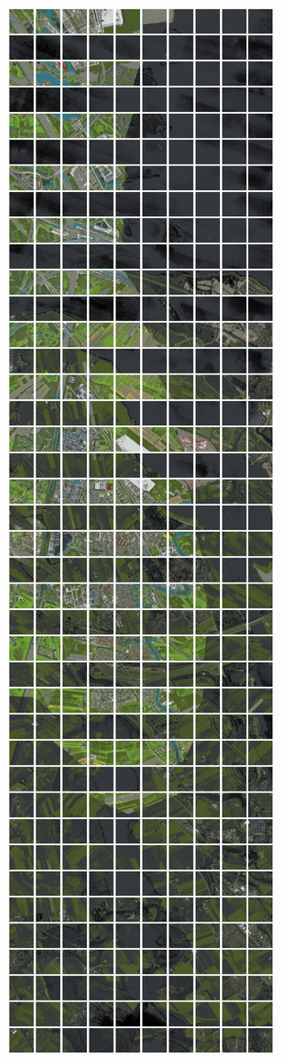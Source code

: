 <html>
<div>
<img src="https://github.com/HakkaTjakka/NL_TILE_MAP/blob/main/18/620/-1052/r.6200.-10520.png" height="44" width="44">
<img src="https://github.com/HakkaTjakka/NL_TILE_MAP/blob/main/18/620/-1052/r.6201.-10520.png" height="44" width="44">
<img src="https://github.com/HakkaTjakka/NL_TILE_MAP/blob/main/18/620/-1052/r.6202.-10520.png" height="44" width="44">
<img src="https://github.com/HakkaTjakka/NL_TILE_MAP/blob/main/18/620/-1052/r.6203.-10520.png" height="44" width="44">
<img src="https://github.com/HakkaTjakka/NL_TILE_MAP/blob/main/18/620/-1052/r.6204.-10520.png" height="44" width="44">
<img src="https://github.com/HakkaTjakka/NL_TILE_MAP/blob/main/18/620/-1052/r.6205.-10520.png" height="44" width="44">
<img src="https://github.com/HakkaTjakka/NL_TILE_MAP/blob/main/18/620/-1052/r.6206.-10520.png" height="44" width="44">
<img src="https://github.com/HakkaTjakka/NL_TILE_MAP/blob/main/18/620/-1052/r.6207.-10520.png" height="44" width="44">
<img src="https://github.com/HakkaTjakka/NL_TILE_MAP/blob/main/18/620/-1052/r.6208.-10520.png" height="44" width="44">
<img src="https://github.com/HakkaTjakka/NL_TILE_MAP/blob/main/18/620/-1052/r.6209.-10520.png" height="44" width="44">
<img src="https://github.com/HakkaTjakka/NL_TILE_MAP/blob/main/18/621/-1052/r.6210.-10520.png" height="44" width="44">
<img src="https://github.com/HakkaTjakka/NL_TILE_MAP/blob/main/18/621/-1052/r.6211.-10520.png" height="44" width="44">
<img src="https://github.com/HakkaTjakka/NL_TILE_MAP/blob/main/18/621/-1052/r.6212.-10520.png" height="44" width="44">
<img src="https://github.com/HakkaTjakka/NL_TILE_MAP/blob/main/18/621/-1052/r.6213.-10520.png" height="44" width="44">
<img src="https://github.com/HakkaTjakka/NL_TILE_MAP/blob/main/18/621/-1052/r.6214.-10520.png" height="44" width="44">
<img src="https://github.com/HakkaTjakka/NL_TILE_MAP/blob/main/18/621/-1052/r.6215.-10520.png" height="44" width="44">
<img src="https://github.com/HakkaTjakka/NL_TILE_MAP/blob/main/18/621/-1052/r.6216.-10520.png" height="44" width="44">
<img src="https://github.com/HakkaTjakka/NL_TILE_MAP/blob/main/18/621/-1052/r.6217.-10520.png" height="44" width="44">
<img src="https://github.com/HakkaTjakka/NL_TILE_MAP/blob/main/18/621/-1052/r.6218.-10520.png" height="44" width="44">
<img src="https://github.com/HakkaTjakka/NL_TILE_MAP/blob/main/18/621/-1052/r.6219.-10520.png" height="44" width="44">
<br>
<img src="https://github.com/HakkaTjakka/NL_TILE_MAP/blob/main/18/620/-1052/r.6200.-10519.png" height="44" width="44">
<img src="https://github.com/HakkaTjakka/NL_TILE_MAP/blob/main/18/620/-1052/r.6201.-10519.png" height="44" width="44">
<img src="https://github.com/HakkaTjakka/NL_TILE_MAP/blob/main/18/620/-1052/r.6202.-10519.png" height="44" width="44">
<img src="https://github.com/HakkaTjakka/NL_TILE_MAP/blob/main/18/620/-1052/r.6203.-10519.png" height="44" width="44">
<img src="https://github.com/HakkaTjakka/NL_TILE_MAP/blob/main/18/620/-1052/r.6204.-10519.png" height="44" width="44">
<img src="https://github.com/HakkaTjakka/NL_TILE_MAP/blob/main/18/620/-1052/r.6205.-10519.png" height="44" width="44">
<img src="https://github.com/HakkaTjakka/NL_TILE_MAP/blob/main/18/620/-1052/r.6206.-10519.png" height="44" width="44">
<img src="https://github.com/HakkaTjakka/NL_TILE_MAP/blob/main/18/620/-1052/r.6207.-10519.png" height="44" width="44">
<img src="https://github.com/HakkaTjakka/NL_TILE_MAP/blob/main/18/620/-1052/r.6208.-10519.png" height="44" width="44">
<img src="https://github.com/HakkaTjakka/NL_TILE_MAP/blob/main/18/620/-1052/r.6209.-10519.png" height="44" width="44">
<img src="https://github.com/HakkaTjakka/NL_TILE_MAP/blob/main/18/621/-1052/r.6210.-10519.png" height="44" width="44">
<img src="https://github.com/HakkaTjakka/NL_TILE_MAP/blob/main/18/621/-1052/r.6211.-10519.png" height="44" width="44">
<img src="https://github.com/HakkaTjakka/NL_TILE_MAP/blob/main/18/621/-1052/r.6212.-10519.png" height="44" width="44">
<img src="https://github.com/HakkaTjakka/NL_TILE_MAP/blob/main/18/621/-1052/r.6213.-10519.png" height="44" width="44">
<img src="https://github.com/HakkaTjakka/NL_TILE_MAP/blob/main/18/621/-1052/r.6214.-10519.png" height="44" width="44">
<img src="https://github.com/HakkaTjakka/NL_TILE_MAP/blob/main/18/621/-1052/r.6215.-10519.png" height="44" width="44">
<img src="https://github.com/HakkaTjakka/NL_TILE_MAP/blob/main/18/621/-1052/r.6216.-10519.png" height="44" width="44">
<img src="https://github.com/HakkaTjakka/NL_TILE_MAP/blob/main/18/621/-1052/r.6217.-10519.png" height="44" width="44">
<img src="https://github.com/HakkaTjakka/NL_TILE_MAP/blob/main/18/621/-1052/r.6218.-10519.png" height="44" width="44">
<img src="https://github.com/HakkaTjakka/NL_TILE_MAP/blob/main/18/621/-1052/r.6219.-10519.png" height="44" width="44">
<br>
<img src="https://github.com/HakkaTjakka/NL_TILE_MAP/blob/main/18/620/-1052/r.6200.-10518.png" height="44" width="44">
<img src="https://github.com/HakkaTjakka/NL_TILE_MAP/blob/main/18/620/-1052/r.6201.-10518.png" height="44" width="44">
<img src="https://github.com/HakkaTjakka/NL_TILE_MAP/blob/main/18/620/-1052/r.6202.-10518.png" height="44" width="44">
<img src="https://github.com/HakkaTjakka/NL_TILE_MAP/blob/main/18/620/-1052/r.6203.-10518.png" height="44" width="44">
<img src="https://github.com/HakkaTjakka/NL_TILE_MAP/blob/main/18/620/-1052/r.6204.-10518.png" height="44" width="44">
<img src="https://github.com/HakkaTjakka/NL_TILE_MAP/blob/main/18/620/-1052/r.6205.-10518.png" height="44" width="44">
<img src="https://github.com/HakkaTjakka/NL_TILE_MAP/blob/main/18/620/-1052/r.6206.-10518.png" height="44" width="44">
<img src="https://github.com/HakkaTjakka/NL_TILE_MAP/blob/main/18/620/-1052/r.6207.-10518.png" height="44" width="44">
<img src="https://github.com/HakkaTjakka/NL_TILE_MAP/blob/main/18/620/-1052/r.6208.-10518.png" height="44" width="44">
<img src="https://github.com/HakkaTjakka/NL_TILE_MAP/blob/main/18/620/-1052/r.6209.-10518.png" height="44" width="44">
<img src="https://github.com/HakkaTjakka/NL_TILE_MAP/blob/main/18/621/-1052/r.6210.-10518.png" height="44" width="44">
<img src="https://github.com/HakkaTjakka/NL_TILE_MAP/blob/main/18/621/-1052/r.6211.-10518.png" height="44" width="44">
<img src="https://github.com/HakkaTjakka/NL_TILE_MAP/blob/main/18/621/-1052/r.6212.-10518.png" height="44" width="44">
<img src="https://github.com/HakkaTjakka/NL_TILE_MAP/blob/main/18/621/-1052/r.6213.-10518.png" height="44" width="44">
<img src="https://github.com/HakkaTjakka/NL_TILE_MAP/blob/main/18/621/-1052/r.6214.-10518.png" height="44" width="44">
<img src="https://github.com/HakkaTjakka/NL_TILE_MAP/blob/main/18/621/-1052/r.6215.-10518.png" height="44" width="44">
<img src="https://github.com/HakkaTjakka/NL_TILE_MAP/blob/main/18/621/-1052/r.6216.-10518.png" height="44" width="44">
<img src="https://github.com/HakkaTjakka/NL_TILE_MAP/blob/main/18/621/-1052/r.6217.-10518.png" height="44" width="44">
<img src="https://github.com/HakkaTjakka/NL_TILE_MAP/blob/main/18/621/-1052/r.6218.-10518.png" height="44" width="44">
<img src="https://github.com/HakkaTjakka/NL_TILE_MAP/blob/main/18/621/-1052/r.6219.-10518.png" height="44" width="44">
<br>
<img src="https://github.com/HakkaTjakka/NL_TILE_MAP/blob/main/18/620/-1052/r.6200.-10517.png" height="44" width="44">
<img src="https://github.com/HakkaTjakka/NL_TILE_MAP/blob/main/18/620/-1052/r.6201.-10517.png" height="44" width="44">
<img src="https://github.com/HakkaTjakka/NL_TILE_MAP/blob/main/18/620/-1052/r.6202.-10517.png" height="44" width="44">
<img src="https://github.com/HakkaTjakka/NL_TILE_MAP/blob/main/18/620/-1052/r.6203.-10517.png" height="44" width="44">
<img src="https://github.com/HakkaTjakka/NL_TILE_MAP/blob/main/18/620/-1052/r.6204.-10517.png" height="44" width="44">
<img src="https://github.com/HakkaTjakka/NL_TILE_MAP/blob/main/18/620/-1052/r.6205.-10517.png" height="44" width="44">
<img src="https://github.com/HakkaTjakka/NL_TILE_MAP/blob/main/18/620/-1052/r.6206.-10517.png" height="44" width="44">
<img src="https://github.com/HakkaTjakka/NL_TILE_MAP/blob/main/18/620/-1052/r.6207.-10517.png" height="44" width="44">
<img src="https://github.com/HakkaTjakka/NL_TILE_MAP/blob/main/18/620/-1052/r.6208.-10517.png" height="44" width="44">
<img src="https://github.com/HakkaTjakka/NL_TILE_MAP/blob/main/18/620/-1052/r.6209.-10517.png" height="44" width="44">
<img src="https://github.com/HakkaTjakka/NL_TILE_MAP/blob/main/18/621/-1052/r.6210.-10517.png" height="44" width="44">
<img src="https://github.com/HakkaTjakka/NL_TILE_MAP/blob/main/18/621/-1052/r.6211.-10517.png" height="44" width="44">
<img src="https://github.com/HakkaTjakka/NL_TILE_MAP/blob/main/18/621/-1052/r.6212.-10517.png" height="44" width="44">
<img src="https://github.com/HakkaTjakka/NL_TILE_MAP/blob/main/18/621/-1052/r.6213.-10517.png" height="44" width="44">
<img src="https://github.com/HakkaTjakka/NL_TILE_MAP/blob/main/18/621/-1052/r.6214.-10517.png" height="44" width="44">
<img src="https://github.com/HakkaTjakka/NL_TILE_MAP/blob/main/18/621/-1052/r.6215.-10517.png" height="44" width="44">
<img src="https://github.com/HakkaTjakka/NL_TILE_MAP/blob/main/18/621/-1052/r.6216.-10517.png" height="44" width="44">
<img src="https://github.com/HakkaTjakka/NL_TILE_MAP/blob/main/18/621/-1052/r.6217.-10517.png" height="44" width="44">
<img src="https://github.com/HakkaTjakka/NL_TILE_MAP/blob/main/18/621/-1052/r.6218.-10517.png" height="44" width="44">
<img src="https://github.com/HakkaTjakka/NL_TILE_MAP/blob/main/18/621/-1052/r.6219.-10517.png" height="44" width="44">
<br>
<img src="https://github.com/HakkaTjakka/NL_TILE_MAP/blob/main/18/620/-1052/r.6200.-10516.png" height="44" width="44">
<img src="https://github.com/HakkaTjakka/NL_TILE_MAP/blob/main/18/620/-1052/r.6201.-10516.png" height="44" width="44">
<img src="https://github.com/HakkaTjakka/NL_TILE_MAP/blob/main/18/620/-1052/r.6202.-10516.png" height="44" width="44">
<img src="https://github.com/HakkaTjakka/NL_TILE_MAP/blob/main/18/620/-1052/r.6203.-10516.png" height="44" width="44">
<img src="https://github.com/HakkaTjakka/NL_TILE_MAP/blob/main/18/620/-1052/r.6204.-10516.png" height="44" width="44">
<img src="https://github.com/HakkaTjakka/NL_TILE_MAP/blob/main/18/620/-1052/r.6205.-10516.png" height="44" width="44">
<img src="https://github.com/HakkaTjakka/NL_TILE_MAP/blob/main/18/620/-1052/r.6206.-10516.png" height="44" width="44">
<img src="https://github.com/HakkaTjakka/NL_TILE_MAP/blob/main/18/620/-1052/r.6207.-10516.png" height="44" width="44">
<img src="https://github.com/HakkaTjakka/NL_TILE_MAP/blob/main/18/620/-1052/r.6208.-10516.png" height="44" width="44">
<img src="https://github.com/HakkaTjakka/NL_TILE_MAP/blob/main/18/620/-1052/r.6209.-10516.png" height="44" width="44">
<img src="https://github.com/HakkaTjakka/NL_TILE_MAP/blob/main/18/621/-1052/r.6210.-10516.png" height="44" width="44">
<img src="https://github.com/HakkaTjakka/NL_TILE_MAP/blob/main/18/621/-1052/r.6211.-10516.png" height="44" width="44">
<img src="https://github.com/HakkaTjakka/NL_TILE_MAP/blob/main/18/621/-1052/r.6212.-10516.png" height="44" width="44">
<img src="https://github.com/HakkaTjakka/NL_TILE_MAP/blob/main/18/621/-1052/r.6213.-10516.png" height="44" width="44">
<img src="https://github.com/HakkaTjakka/NL_TILE_MAP/blob/main/18/621/-1052/r.6214.-10516.png" height="44" width="44">
<img src="https://github.com/HakkaTjakka/NL_TILE_MAP/blob/main/18/621/-1052/r.6215.-10516.png" height="44" width="44">
<img src="https://github.com/HakkaTjakka/NL_TILE_MAP/blob/main/18/621/-1052/r.6216.-10516.png" height="44" width="44">
<img src="https://github.com/HakkaTjakka/NL_TILE_MAP/blob/main/18/621/-1052/r.6217.-10516.png" height="44" width="44">
<img src="https://github.com/HakkaTjakka/NL_TILE_MAP/blob/main/18/621/-1052/r.6218.-10516.png" height="44" width="44">
<img src="https://github.com/HakkaTjakka/NL_TILE_MAP/blob/main/18/621/-1052/r.6219.-10516.png" height="44" width="44">
<br>
<img src="https://github.com/HakkaTjakka/NL_TILE_MAP/blob/main/18/620/-1052/r.6200.-10515.png" height="44" width="44">
<img src="https://github.com/HakkaTjakka/NL_TILE_MAP/blob/main/18/620/-1052/r.6201.-10515.png" height="44" width="44">
<img src="https://github.com/HakkaTjakka/NL_TILE_MAP/blob/main/18/620/-1052/r.6202.-10515.png" height="44" width="44">
<img src="https://github.com/HakkaTjakka/NL_TILE_MAP/blob/main/18/620/-1052/r.6203.-10515.png" height="44" width="44">
<img src="https://github.com/HakkaTjakka/NL_TILE_MAP/blob/main/18/620/-1052/r.6204.-10515.png" height="44" width="44">
<img src="https://github.com/HakkaTjakka/NL_TILE_MAP/blob/main/18/620/-1052/r.6205.-10515.png" height="44" width="44">
<img src="https://github.com/HakkaTjakka/NL_TILE_MAP/blob/main/18/620/-1052/r.6206.-10515.png" height="44" width="44">
<img src="https://github.com/HakkaTjakka/NL_TILE_MAP/blob/main/18/620/-1052/r.6207.-10515.png" height="44" width="44">
<img src="https://github.com/HakkaTjakka/NL_TILE_MAP/blob/main/18/620/-1052/r.6208.-10515.png" height="44" width="44">
<img src="https://github.com/HakkaTjakka/NL_TILE_MAP/blob/main/18/620/-1052/r.6209.-10515.png" height="44" width="44">
<img src="https://github.com/HakkaTjakka/NL_TILE_MAP/blob/main/18/621/-1052/r.6210.-10515.png" height="44" width="44">
<img src="https://github.com/HakkaTjakka/NL_TILE_MAP/blob/main/18/621/-1052/r.6211.-10515.png" height="44" width="44">
<img src="https://github.com/HakkaTjakka/NL_TILE_MAP/blob/main/18/621/-1052/r.6212.-10515.png" height="44" width="44">
<img src="https://github.com/HakkaTjakka/NL_TILE_MAP/blob/main/18/621/-1052/r.6213.-10515.png" height="44" width="44">
<img src="https://github.com/HakkaTjakka/NL_TILE_MAP/blob/main/18/621/-1052/r.6214.-10515.png" height="44" width="44">
<img src="https://github.com/HakkaTjakka/NL_TILE_MAP/blob/main/18/621/-1052/r.6215.-10515.png" height="44" width="44">
<img src="https://github.com/HakkaTjakka/NL_TILE_MAP/blob/main/18/621/-1052/r.6216.-10515.png" height="44" width="44">
<img src="https://github.com/HakkaTjakka/NL_TILE_MAP/blob/main/18/621/-1052/r.6217.-10515.png" height="44" width="44">
<img src="https://github.com/HakkaTjakka/NL_TILE_MAP/blob/main/18/621/-1052/r.6218.-10515.png" height="44" width="44">
<img src="https://github.com/HakkaTjakka/NL_TILE_MAP/blob/main/18/621/-1052/r.6219.-10515.png" height="44" width="44">
<br>
<img src="https://github.com/HakkaTjakka/NL_TILE_MAP/blob/main/18/620/-1052/r.6200.-10514.png" height="44" width="44">
<img src="https://github.com/HakkaTjakka/NL_TILE_MAP/blob/main/18/620/-1052/r.6201.-10514.png" height="44" width="44">
<img src="https://github.com/HakkaTjakka/NL_TILE_MAP/blob/main/18/620/-1052/r.6202.-10514.png" height="44" width="44">
<img src="https://github.com/HakkaTjakka/NL_TILE_MAP/blob/main/18/620/-1052/r.6203.-10514.png" height="44" width="44">
<img src="https://github.com/HakkaTjakka/NL_TILE_MAP/blob/main/18/620/-1052/r.6204.-10514.png" height="44" width="44">
<img src="https://github.com/HakkaTjakka/NL_TILE_MAP/blob/main/18/620/-1052/r.6205.-10514.png" height="44" width="44">
<img src="https://github.com/HakkaTjakka/NL_TILE_MAP/blob/main/18/620/-1052/r.6206.-10514.png" height="44" width="44">
<img src="https://github.com/HakkaTjakka/NL_TILE_MAP/blob/main/18/620/-1052/r.6207.-10514.png" height="44" width="44">
<img src="https://github.com/HakkaTjakka/NL_TILE_MAP/blob/main/18/620/-1052/r.6208.-10514.png" height="44" width="44">
<img src="https://github.com/HakkaTjakka/NL_TILE_MAP/blob/main/18/620/-1052/r.6209.-10514.png" height="44" width="44">
<img src="https://github.com/HakkaTjakka/NL_TILE_MAP/blob/main/18/621/-1052/r.6210.-10514.png" height="44" width="44">
<img src="https://github.com/HakkaTjakka/NL_TILE_MAP/blob/main/18/621/-1052/r.6211.-10514.png" height="44" width="44">
<img src="https://github.com/HakkaTjakka/NL_TILE_MAP/blob/main/18/621/-1052/r.6212.-10514.png" height="44" width="44">
<img src="https://github.com/HakkaTjakka/NL_TILE_MAP/blob/main/18/621/-1052/r.6213.-10514.png" height="44" width="44">
<img src="https://github.com/HakkaTjakka/NL_TILE_MAP/blob/main/18/621/-1052/r.6214.-10514.png" height="44" width="44">
<img src="https://github.com/HakkaTjakka/NL_TILE_MAP/blob/main/18/621/-1052/r.6215.-10514.png" height="44" width="44">
<img src="https://github.com/HakkaTjakka/NL_TILE_MAP/blob/main/18/621/-1052/r.6216.-10514.png" height="44" width="44">
<img src="https://github.com/HakkaTjakka/NL_TILE_MAP/blob/main/18/621/-1052/r.6217.-10514.png" height="44" width="44">
<img src="https://github.com/HakkaTjakka/NL_TILE_MAP/blob/main/18/621/-1052/r.6218.-10514.png" height="44" width="44">
<img src="https://github.com/HakkaTjakka/NL_TILE_MAP/blob/main/18/621/-1052/r.6219.-10514.png" height="44" width="44">
<br>
<img src="https://github.com/HakkaTjakka/NL_TILE_MAP/blob/main/18/620/-1052/r.6200.-10513.png" height="44" width="44">
<img src="https://github.com/HakkaTjakka/NL_TILE_MAP/blob/main/18/620/-1052/r.6201.-10513.png" height="44" width="44">
<img src="https://github.com/HakkaTjakka/NL_TILE_MAP/blob/main/18/620/-1052/r.6202.-10513.png" height="44" width="44">
<img src="https://github.com/HakkaTjakka/NL_TILE_MAP/blob/main/18/620/-1052/r.6203.-10513.png" height="44" width="44">
<img src="https://github.com/HakkaTjakka/NL_TILE_MAP/blob/main/18/620/-1052/r.6204.-10513.png" height="44" width="44">
<img src="https://github.com/HakkaTjakka/NL_TILE_MAP/blob/main/18/620/-1052/r.6205.-10513.png" height="44" width="44">
<img src="https://github.com/HakkaTjakka/NL_TILE_MAP/blob/main/18/620/-1052/r.6206.-10513.png" height="44" width="44">
<img src="https://github.com/HakkaTjakka/NL_TILE_MAP/blob/main/18/620/-1052/r.6207.-10513.png" height="44" width="44">
<img src="https://github.com/HakkaTjakka/NL_TILE_MAP/blob/main/18/620/-1052/r.6208.-10513.png" height="44" width="44">
<img src="https://github.com/HakkaTjakka/NL_TILE_MAP/blob/main/18/620/-1052/r.6209.-10513.png" height="44" width="44">
<img src="https://github.com/HakkaTjakka/NL_TILE_MAP/blob/main/18/621/-1052/r.6210.-10513.png" height="44" width="44">
<img src="https://github.com/HakkaTjakka/NL_TILE_MAP/blob/main/18/621/-1052/r.6211.-10513.png" height="44" width="44">
<img src="https://github.com/HakkaTjakka/NL_TILE_MAP/blob/main/18/621/-1052/r.6212.-10513.png" height="44" width="44">
<img src="https://github.com/HakkaTjakka/NL_TILE_MAP/blob/main/18/621/-1052/r.6213.-10513.png" height="44" width="44">
<img src="https://github.com/HakkaTjakka/NL_TILE_MAP/blob/main/18/621/-1052/r.6214.-10513.png" height="44" width="44">
<img src="https://github.com/HakkaTjakka/NL_TILE_MAP/blob/main/18/621/-1052/r.6215.-10513.png" height="44" width="44">
<img src="https://github.com/HakkaTjakka/NL_TILE_MAP/blob/main/18/621/-1052/r.6216.-10513.png" height="44" width="44">
<img src="https://github.com/HakkaTjakka/NL_TILE_MAP/blob/main/18/621/-1052/r.6217.-10513.png" height="44" width="44">
<img src="https://github.com/HakkaTjakka/NL_TILE_MAP/blob/main/18/621/-1052/r.6218.-10513.png" height="44" width="44">
<img src="https://github.com/HakkaTjakka/NL_TILE_MAP/blob/main/18/621/-1052/r.6219.-10513.png" height="44" width="44">
<br>
<img src="https://github.com/HakkaTjakka/NL_TILE_MAP/blob/main/18/620/-1052/r.6200.-10512.png" height="44" width="44">
<img src="https://github.com/HakkaTjakka/NL_TILE_MAP/blob/main/18/620/-1052/r.6201.-10512.png" height="44" width="44">
<img src="https://github.com/HakkaTjakka/NL_TILE_MAP/blob/main/18/620/-1052/r.6202.-10512.png" height="44" width="44">
<img src="https://github.com/HakkaTjakka/NL_TILE_MAP/blob/main/18/620/-1052/r.6203.-10512.png" height="44" width="44">
<img src="https://github.com/HakkaTjakka/NL_TILE_MAP/blob/main/18/620/-1052/r.6204.-10512.png" height="44" width="44">
<img src="https://github.com/HakkaTjakka/NL_TILE_MAP/blob/main/18/620/-1052/r.6205.-10512.png" height="44" width="44">
<img src="https://github.com/HakkaTjakka/NL_TILE_MAP/blob/main/18/620/-1052/r.6206.-10512.png" height="44" width="44">
<img src="https://github.com/HakkaTjakka/NL_TILE_MAP/blob/main/18/620/-1052/r.6207.-10512.png" height="44" width="44">
<img src="https://github.com/HakkaTjakka/NL_TILE_MAP/blob/main/18/620/-1052/r.6208.-10512.png" height="44" width="44">
<img src="https://github.com/HakkaTjakka/NL_TILE_MAP/blob/main/18/620/-1052/r.6209.-10512.png" height="44" width="44">
<img src="https://github.com/HakkaTjakka/NL_TILE_MAP/blob/main/18/621/-1052/r.6210.-10512.png" height="44" width="44">
<img src="https://github.com/HakkaTjakka/NL_TILE_MAP/blob/main/18/621/-1052/r.6211.-10512.png" height="44" width="44">
<img src="https://github.com/HakkaTjakka/NL_TILE_MAP/blob/main/18/621/-1052/r.6212.-10512.png" height="44" width="44">
<img src="https://github.com/HakkaTjakka/NL_TILE_MAP/blob/main/18/621/-1052/r.6213.-10512.png" height="44" width="44">
<img src="https://github.com/HakkaTjakka/NL_TILE_MAP/blob/main/18/621/-1052/r.6214.-10512.png" height="44" width="44">
<img src="https://github.com/HakkaTjakka/NL_TILE_MAP/blob/main/18/621/-1052/r.6215.-10512.png" height="44" width="44">
<img src="https://github.com/HakkaTjakka/NL_TILE_MAP/blob/main/18/621/-1052/r.6216.-10512.png" height="44" width="44">
<img src="https://github.com/HakkaTjakka/NL_TILE_MAP/blob/main/18/621/-1052/r.6217.-10512.png" height="44" width="44">
<img src="https://github.com/HakkaTjakka/NL_TILE_MAP/blob/main/18/621/-1052/r.6218.-10512.png" height="44" width="44">
<img src="https://github.com/HakkaTjakka/NL_TILE_MAP/blob/main/18/621/-1052/r.6219.-10512.png" height="44" width="44">
<br>
<img src="https://github.com/HakkaTjakka/NL_TILE_MAP/blob/main/18/620/-1052/r.6200.-10511.png" height="44" width="44">
<img src="https://github.com/HakkaTjakka/NL_TILE_MAP/blob/main/18/620/-1052/r.6201.-10511.png" height="44" width="44">
<img src="https://github.com/HakkaTjakka/NL_TILE_MAP/blob/main/18/620/-1052/r.6202.-10511.png" height="44" width="44">
<img src="https://github.com/HakkaTjakka/NL_TILE_MAP/blob/main/18/620/-1052/r.6203.-10511.png" height="44" width="44">
<img src="https://github.com/HakkaTjakka/NL_TILE_MAP/blob/main/18/620/-1052/r.6204.-10511.png" height="44" width="44">
<img src="https://github.com/HakkaTjakka/NL_TILE_MAP/blob/main/18/620/-1052/r.6205.-10511.png" height="44" width="44">
<img src="https://github.com/HakkaTjakka/NL_TILE_MAP/blob/main/18/620/-1052/r.6206.-10511.png" height="44" width="44">
<img src="https://github.com/HakkaTjakka/NL_TILE_MAP/blob/main/18/620/-1052/r.6207.-10511.png" height="44" width="44">
<img src="https://github.com/HakkaTjakka/NL_TILE_MAP/blob/main/18/620/-1052/r.6208.-10511.png" height="44" width="44">
<img src="https://github.com/HakkaTjakka/NL_TILE_MAP/blob/main/18/620/-1052/r.6209.-10511.png" height="44" width="44">
<img src="https://github.com/HakkaTjakka/NL_TILE_MAP/blob/main/18/621/-1052/r.6210.-10511.png" height="44" width="44">
<img src="https://github.com/HakkaTjakka/NL_TILE_MAP/blob/main/18/621/-1052/r.6211.-10511.png" height="44" width="44">
<img src="https://github.com/HakkaTjakka/NL_TILE_MAP/blob/main/18/621/-1052/r.6212.-10511.png" height="44" width="44">
<img src="https://github.com/HakkaTjakka/NL_TILE_MAP/blob/main/18/621/-1052/r.6213.-10511.png" height="44" width="44">
<img src="https://github.com/HakkaTjakka/NL_TILE_MAP/blob/main/18/621/-1052/r.6214.-10511.png" height="44" width="44">
<img src="https://github.com/HakkaTjakka/NL_TILE_MAP/blob/main/18/621/-1052/r.6215.-10511.png" height="44" width="44">
<img src="https://github.com/HakkaTjakka/NL_TILE_MAP/blob/main/18/621/-1052/r.6216.-10511.png" height="44" width="44">
<img src="https://github.com/HakkaTjakka/NL_TILE_MAP/blob/main/18/621/-1052/r.6217.-10511.png" height="44" width="44">
<img src="https://github.com/HakkaTjakka/NL_TILE_MAP/blob/main/18/621/-1052/r.6218.-10511.png" height="44" width="44">
<img src="https://github.com/HakkaTjakka/NL_TILE_MAP/blob/main/18/621/-1052/r.6219.-10511.png" height="44" width="44">
<br>
<img src="https://github.com/HakkaTjakka/NL_TILE_MAP/blob/main/18/620/-1051/r.6200.-10510.png" height="44" width="44">
<img src="https://github.com/HakkaTjakka/NL_TILE_MAP/blob/main/18/620/-1051/r.6201.-10510.png" height="44" width="44">
<img src="https://github.com/HakkaTjakka/NL_TILE_MAP/blob/main/18/620/-1051/r.6202.-10510.png" height="44" width="44">
<img src="https://github.com/HakkaTjakka/NL_TILE_MAP/blob/main/18/620/-1051/r.6203.-10510.png" height="44" width="44">
<img src="https://github.com/HakkaTjakka/NL_TILE_MAP/blob/main/18/620/-1051/r.6204.-10510.png" height="44" width="44">
<img src="https://github.com/HakkaTjakka/NL_TILE_MAP/blob/main/18/620/-1051/r.6205.-10510.png" height="44" width="44">
<img src="https://github.com/HakkaTjakka/NL_TILE_MAP/blob/main/18/620/-1051/r.6206.-10510.png" height="44" width="44">
<img src="https://github.com/HakkaTjakka/NL_TILE_MAP/blob/main/18/620/-1051/r.6207.-10510.png" height="44" width="44">
<img src="https://github.com/HakkaTjakka/NL_TILE_MAP/blob/main/18/620/-1051/r.6208.-10510.png" height="44" width="44">
<img src="https://github.com/HakkaTjakka/NL_TILE_MAP/blob/main/18/620/-1051/r.6209.-10510.png" height="44" width="44">
<img src="https://github.com/HakkaTjakka/NL_TILE_MAP/blob/main/18/621/-1051/r.6210.-10510.png" height="44" width="44">
<img src="https://github.com/HakkaTjakka/NL_TILE_MAP/blob/main/18/621/-1051/r.6211.-10510.png" height="44" width="44">
<img src="https://github.com/HakkaTjakka/NL_TILE_MAP/blob/main/18/621/-1051/r.6212.-10510.png" height="44" width="44">
<img src="https://github.com/HakkaTjakka/NL_TILE_MAP/blob/main/18/621/-1051/r.6213.-10510.png" height="44" width="44">
<img src="https://github.com/HakkaTjakka/NL_TILE_MAP/blob/main/18/621/-1051/r.6214.-10510.png" height="44" width="44">
<img src="https://github.com/HakkaTjakka/NL_TILE_MAP/blob/main/18/621/-1051/r.6215.-10510.png" height="44" width="44">
<img src="https://github.com/HakkaTjakka/NL_TILE_MAP/blob/main/18/621/-1051/r.6216.-10510.png" height="44" width="44">
<img src="https://github.com/HakkaTjakka/NL_TILE_MAP/blob/main/18/621/-1051/r.6217.-10510.png" height="44" width="44">
<img src="https://github.com/HakkaTjakka/NL_TILE_MAP/blob/main/18/621/-1051/r.6218.-10510.png" height="44" width="44">
<img src="https://github.com/HakkaTjakka/NL_TILE_MAP/blob/main/18/621/-1051/r.6219.-10510.png" height="44" width="44">
<br>
<img src="https://github.com/HakkaTjakka/NL_TILE_MAP/blob/main/18/620/-1051/r.6200.-10509.png" height="44" width="44">
<img src="https://github.com/HakkaTjakka/NL_TILE_MAP/blob/main/18/620/-1051/r.6201.-10509.png" height="44" width="44">
<img src="https://github.com/HakkaTjakka/NL_TILE_MAP/blob/main/18/620/-1051/r.6202.-10509.png" height="44" width="44">
<img src="https://github.com/HakkaTjakka/NL_TILE_MAP/blob/main/18/620/-1051/r.6203.-10509.png" height="44" width="44">
<img src="https://github.com/HakkaTjakka/NL_TILE_MAP/blob/main/18/620/-1051/r.6204.-10509.png" height="44" width="44">
<img src="https://github.com/HakkaTjakka/NL_TILE_MAP/blob/main/18/620/-1051/r.6205.-10509.png" height="44" width="44">
<img src="https://github.com/HakkaTjakka/NL_TILE_MAP/blob/main/18/620/-1051/r.6206.-10509.png" height="44" width="44">
<img src="https://github.com/HakkaTjakka/NL_TILE_MAP/blob/main/18/620/-1051/r.6207.-10509.png" height="44" width="44">
<img src="https://github.com/HakkaTjakka/NL_TILE_MAP/blob/main/18/620/-1051/r.6208.-10509.png" height="44" width="44">
<img src="https://github.com/HakkaTjakka/NL_TILE_MAP/blob/main/18/620/-1051/r.6209.-10509.png" height="44" width="44">
<img src="https://github.com/HakkaTjakka/NL_TILE_MAP/blob/main/18/621/-1051/r.6210.-10509.png" height="44" width="44">
<img src="https://github.com/HakkaTjakka/NL_TILE_MAP/blob/main/18/621/-1051/r.6211.-10509.png" height="44" width="44">
<img src="https://github.com/HakkaTjakka/NL_TILE_MAP/blob/main/18/621/-1051/r.6212.-10509.png" height="44" width="44">
<img src="https://github.com/HakkaTjakka/NL_TILE_MAP/blob/main/18/621/-1051/r.6213.-10509.png" height="44" width="44">
<img src="https://github.com/HakkaTjakka/NL_TILE_MAP/blob/main/18/621/-1051/r.6214.-10509.png" height="44" width="44">
<img src="https://github.com/HakkaTjakka/NL_TILE_MAP/blob/main/18/621/-1051/r.6215.-10509.png" height="44" width="44">
<img src="https://github.com/HakkaTjakka/NL_TILE_MAP/blob/main/18/621/-1051/r.6216.-10509.png" height="44" width="44">
<img src="https://github.com/HakkaTjakka/NL_TILE_MAP/blob/main/18/621/-1051/r.6217.-10509.png" height="44" width="44">
<img src="https://github.com/HakkaTjakka/NL_TILE_MAP/blob/main/18/621/-1051/r.6218.-10509.png" height="44" width="44">
<img src="https://github.com/HakkaTjakka/NL_TILE_MAP/blob/main/18/621/-1051/r.6219.-10509.png" height="44" width="44">
<br>
<img src="https://github.com/HakkaTjakka/NL_TILE_MAP/blob/main/18/620/-1051/r.6200.-10508.png" height="44" width="44">
<img src="https://github.com/HakkaTjakka/NL_TILE_MAP/blob/main/18/620/-1051/r.6201.-10508.png" height="44" width="44">
<img src="https://github.com/HakkaTjakka/NL_TILE_MAP/blob/main/18/620/-1051/r.6202.-10508.png" height="44" width="44">
<img src="https://github.com/HakkaTjakka/NL_TILE_MAP/blob/main/18/620/-1051/r.6203.-10508.png" height="44" width="44">
<img src="https://github.com/HakkaTjakka/NL_TILE_MAP/blob/main/18/620/-1051/r.6204.-10508.png" height="44" width="44">
<img src="https://github.com/HakkaTjakka/NL_TILE_MAP/blob/main/18/620/-1051/r.6205.-10508.png" height="44" width="44">
<img src="https://github.com/HakkaTjakka/NL_TILE_MAP/blob/main/18/620/-1051/r.6206.-10508.png" height="44" width="44">
<img src="https://github.com/HakkaTjakka/NL_TILE_MAP/blob/main/18/620/-1051/r.6207.-10508.png" height="44" width="44">
<img src="https://github.com/HakkaTjakka/NL_TILE_MAP/blob/main/18/620/-1051/r.6208.-10508.png" height="44" width="44">
<img src="https://github.com/HakkaTjakka/NL_TILE_MAP/blob/main/18/620/-1051/r.6209.-10508.png" height="44" width="44">
<img src="https://github.com/HakkaTjakka/NL_TILE_MAP/blob/main/18/621/-1051/r.6210.-10508.png" height="44" width="44">
<img src="https://github.com/HakkaTjakka/NL_TILE_MAP/blob/main/18/621/-1051/r.6211.-10508.png" height="44" width="44">
<img src="https://github.com/HakkaTjakka/NL_TILE_MAP/blob/main/18/621/-1051/r.6212.-10508.png" height="44" width="44">
<img src="https://github.com/HakkaTjakka/NL_TILE_MAP/blob/main/18/621/-1051/r.6213.-10508.png" height="44" width="44">
<img src="https://github.com/HakkaTjakka/NL_TILE_MAP/blob/main/18/621/-1051/r.6214.-10508.png" height="44" width="44">
<img src="https://github.com/HakkaTjakka/NL_TILE_MAP/blob/main/18/621/-1051/r.6215.-10508.png" height="44" width="44">
<img src="https://github.com/HakkaTjakka/NL_TILE_MAP/blob/main/18/621/-1051/r.6216.-10508.png" height="44" width="44">
<img src="https://github.com/HakkaTjakka/NL_TILE_MAP/blob/main/18/621/-1051/r.6217.-10508.png" height="44" width="44">
<img src="https://github.com/HakkaTjakka/NL_TILE_MAP/blob/main/18/621/-1051/r.6218.-10508.png" height="44" width="44">
<img src="https://github.com/HakkaTjakka/NL_TILE_MAP/blob/main/18/621/-1051/r.6219.-10508.png" height="44" width="44">
<br>
<img src="https://github.com/HakkaTjakka/NL_TILE_MAP/blob/main/18/620/-1051/r.6200.-10507.png" height="44" width="44">
<img src="https://github.com/HakkaTjakka/NL_TILE_MAP/blob/main/18/620/-1051/r.6201.-10507.png" height="44" width="44">
<img src="https://github.com/HakkaTjakka/NL_TILE_MAP/blob/main/18/620/-1051/r.6202.-10507.png" height="44" width="44">
<img src="https://github.com/HakkaTjakka/NL_TILE_MAP/blob/main/18/620/-1051/r.6203.-10507.png" height="44" width="44">
<img src="https://github.com/HakkaTjakka/NL_TILE_MAP/blob/main/18/620/-1051/r.6204.-10507.png" height="44" width="44">
<img src="https://github.com/HakkaTjakka/NL_TILE_MAP/blob/main/18/620/-1051/r.6205.-10507.png" height="44" width="44">
<img src="https://github.com/HakkaTjakka/NL_TILE_MAP/blob/main/18/620/-1051/r.6206.-10507.png" height="44" width="44">
<img src="https://github.com/HakkaTjakka/NL_TILE_MAP/blob/main/18/620/-1051/r.6207.-10507.png" height="44" width="44">
<img src="https://github.com/HakkaTjakka/NL_TILE_MAP/blob/main/18/620/-1051/r.6208.-10507.png" height="44" width="44">
<img src="https://github.com/HakkaTjakka/NL_TILE_MAP/blob/main/18/620/-1051/r.6209.-10507.png" height="44" width="44">
<img src="https://github.com/HakkaTjakka/NL_TILE_MAP/blob/main/18/621/-1051/r.6210.-10507.png" height="44" width="44">
<img src="https://github.com/HakkaTjakka/NL_TILE_MAP/blob/main/18/621/-1051/r.6211.-10507.png" height="44" width="44">
<img src="https://github.com/HakkaTjakka/NL_TILE_MAP/blob/main/18/621/-1051/r.6212.-10507.png" height="44" width="44">
<img src="https://github.com/HakkaTjakka/NL_TILE_MAP/blob/main/18/621/-1051/r.6213.-10507.png" height="44" width="44">
<img src="https://github.com/HakkaTjakka/NL_TILE_MAP/blob/main/18/621/-1051/r.6214.-10507.png" height="44" width="44">
<img src="https://github.com/HakkaTjakka/NL_TILE_MAP/blob/main/18/621/-1051/r.6215.-10507.png" height="44" width="44">
<img src="https://github.com/HakkaTjakka/NL_TILE_MAP/blob/main/18/621/-1051/r.6216.-10507.png" height="44" width="44">
<img src="https://github.com/HakkaTjakka/NL_TILE_MAP/blob/main/18/621/-1051/r.6217.-10507.png" height="44" width="44">
<img src="https://github.com/HakkaTjakka/NL_TILE_MAP/blob/main/18/621/-1051/r.6218.-10507.png" height="44" width="44">
<img src="https://github.com/HakkaTjakka/NL_TILE_MAP/blob/main/18/621/-1051/r.6219.-10507.png" height="44" width="44">
<br>
<img src="https://github.com/HakkaTjakka/NL_TILE_MAP/blob/main/18/620/-1051/r.6200.-10506.png" height="44" width="44">
<img src="https://github.com/HakkaTjakka/NL_TILE_MAP/blob/main/18/620/-1051/r.6201.-10506.png" height="44" width="44">
<img src="https://github.com/HakkaTjakka/NL_TILE_MAP/blob/main/18/620/-1051/r.6202.-10506.png" height="44" width="44">
<img src="https://github.com/HakkaTjakka/NL_TILE_MAP/blob/main/18/620/-1051/r.6203.-10506.png" height="44" width="44">
<img src="https://github.com/HakkaTjakka/NL_TILE_MAP/blob/main/18/620/-1051/r.6204.-10506.png" height="44" width="44">
<img src="https://github.com/HakkaTjakka/NL_TILE_MAP/blob/main/18/620/-1051/r.6205.-10506.png" height="44" width="44">
<img src="https://github.com/HakkaTjakka/NL_TILE_MAP/blob/main/18/620/-1051/r.6206.-10506.png" height="44" width="44">
<img src="https://github.com/HakkaTjakka/NL_TILE_MAP/blob/main/18/620/-1051/r.6207.-10506.png" height="44" width="44">
<img src="https://github.com/HakkaTjakka/NL_TILE_MAP/blob/main/18/620/-1051/r.6208.-10506.png" height="44" width="44">
<img src="https://github.com/HakkaTjakka/NL_TILE_MAP/blob/main/18/620/-1051/r.6209.-10506.png" height="44" width="44">
<img src="https://github.com/HakkaTjakka/NL_TILE_MAP/blob/main/18/621/-1051/r.6210.-10506.png" height="44" width="44">
<img src="https://github.com/HakkaTjakka/NL_TILE_MAP/blob/main/18/621/-1051/r.6211.-10506.png" height="44" width="44">
<img src="https://github.com/HakkaTjakka/NL_TILE_MAP/blob/main/18/621/-1051/r.6212.-10506.png" height="44" width="44">
<img src="https://github.com/HakkaTjakka/NL_TILE_MAP/blob/main/18/621/-1051/r.6213.-10506.png" height="44" width="44">
<img src="https://github.com/HakkaTjakka/NL_TILE_MAP/blob/main/18/621/-1051/r.6214.-10506.png" height="44" width="44">
<img src="https://github.com/HakkaTjakka/NL_TILE_MAP/blob/main/18/621/-1051/r.6215.-10506.png" height="44" width="44">
<img src="https://github.com/HakkaTjakka/NL_TILE_MAP/blob/main/18/621/-1051/r.6216.-10506.png" height="44" width="44">
<img src="https://github.com/HakkaTjakka/NL_TILE_MAP/blob/main/18/621/-1051/r.6217.-10506.png" height="44" width="44">
<img src="https://github.com/HakkaTjakka/NL_TILE_MAP/blob/main/18/621/-1051/r.6218.-10506.png" height="44" width="44">
<img src="https://github.com/HakkaTjakka/NL_TILE_MAP/blob/main/18/621/-1051/r.6219.-10506.png" height="44" width="44">
<br>
<img src="https://github.com/HakkaTjakka/NL_TILE_MAP/blob/main/18/620/-1051/r.6200.-10505.png" height="44" width="44">
<img src="https://github.com/HakkaTjakka/NL_TILE_MAP/blob/main/18/620/-1051/r.6201.-10505.png" height="44" width="44">
<img src="https://github.com/HakkaTjakka/NL_TILE_MAP/blob/main/18/620/-1051/r.6202.-10505.png" height="44" width="44">
<img src="https://github.com/HakkaTjakka/NL_TILE_MAP/blob/main/18/620/-1051/r.6203.-10505.png" height="44" width="44">
<img src="https://github.com/HakkaTjakka/NL_TILE_MAP/blob/main/18/620/-1051/r.6204.-10505.png" height="44" width="44">
<img src="https://github.com/HakkaTjakka/NL_TILE_MAP/blob/main/18/620/-1051/r.6205.-10505.png" height="44" width="44">
<img src="https://github.com/HakkaTjakka/NL_TILE_MAP/blob/main/18/620/-1051/r.6206.-10505.png" height="44" width="44">
<img src="https://github.com/HakkaTjakka/NL_TILE_MAP/blob/main/18/620/-1051/r.6207.-10505.png" height="44" width="44">
<img src="https://github.com/HakkaTjakka/NL_TILE_MAP/blob/main/18/620/-1051/r.6208.-10505.png" height="44" width="44">
<img src="https://github.com/HakkaTjakka/NL_TILE_MAP/blob/main/18/620/-1051/r.6209.-10505.png" height="44" width="44">
<img src="https://github.com/HakkaTjakka/NL_TILE_MAP/blob/main/18/621/-1051/r.6210.-10505.png" height="44" width="44">
<img src="https://github.com/HakkaTjakka/NL_TILE_MAP/blob/main/18/621/-1051/r.6211.-10505.png" height="44" width="44">
<img src="https://github.com/HakkaTjakka/NL_TILE_MAP/blob/main/18/621/-1051/r.6212.-10505.png" height="44" width="44">
<img src="https://github.com/HakkaTjakka/NL_TILE_MAP/blob/main/18/621/-1051/r.6213.-10505.png" height="44" width="44">
<img src="https://github.com/HakkaTjakka/NL_TILE_MAP/blob/main/18/621/-1051/r.6214.-10505.png" height="44" width="44">
<img src="https://github.com/HakkaTjakka/NL_TILE_MAP/blob/main/18/621/-1051/r.6215.-10505.png" height="44" width="44">
<img src="https://github.com/HakkaTjakka/NL_TILE_MAP/blob/main/18/621/-1051/r.6216.-10505.png" height="44" width="44">
<img src="https://github.com/HakkaTjakka/NL_TILE_MAP/blob/main/18/621/-1051/r.6217.-10505.png" height="44" width="44">
<img src="https://github.com/HakkaTjakka/NL_TILE_MAP/blob/main/18/621/-1051/r.6218.-10505.png" height="44" width="44">
<img src="https://github.com/HakkaTjakka/NL_TILE_MAP/blob/main/18/621/-1051/r.6219.-10505.png" height="44" width="44">
<br>
<img src="https://github.com/HakkaTjakka/NL_TILE_MAP/blob/main/18/620/-1051/r.6200.-10504.png" height="44" width="44">
<img src="https://github.com/HakkaTjakka/NL_TILE_MAP/blob/main/18/620/-1051/r.6201.-10504.png" height="44" width="44">
<img src="https://github.com/HakkaTjakka/NL_TILE_MAP/blob/main/18/620/-1051/r.6202.-10504.png" height="44" width="44">
<img src="https://github.com/HakkaTjakka/NL_TILE_MAP/blob/main/18/620/-1051/r.6203.-10504.png" height="44" width="44">
<img src="https://github.com/HakkaTjakka/NL_TILE_MAP/blob/main/18/620/-1051/r.6204.-10504.png" height="44" width="44">
<img src="https://github.com/HakkaTjakka/NL_TILE_MAP/blob/main/18/620/-1051/r.6205.-10504.png" height="44" width="44">
<img src="https://github.com/HakkaTjakka/NL_TILE_MAP/blob/main/18/620/-1051/r.6206.-10504.png" height="44" width="44">
<img src="https://github.com/HakkaTjakka/NL_TILE_MAP/blob/main/18/620/-1051/r.6207.-10504.png" height="44" width="44">
<img src="https://github.com/HakkaTjakka/NL_TILE_MAP/blob/main/18/620/-1051/r.6208.-10504.png" height="44" width="44">
<img src="https://github.com/HakkaTjakka/NL_TILE_MAP/blob/main/18/620/-1051/r.6209.-10504.png" height="44" width="44">
<img src="https://github.com/HakkaTjakka/NL_TILE_MAP/blob/main/18/621/-1051/r.6210.-10504.png" height="44" width="44">
<img src="https://github.com/HakkaTjakka/NL_TILE_MAP/blob/main/18/621/-1051/r.6211.-10504.png" height="44" width="44">
<img src="https://github.com/HakkaTjakka/NL_TILE_MAP/blob/main/18/621/-1051/r.6212.-10504.png" height="44" width="44">
<img src="https://github.com/HakkaTjakka/NL_TILE_MAP/blob/main/18/621/-1051/r.6213.-10504.png" height="44" width="44">
<img src="https://github.com/HakkaTjakka/NL_TILE_MAP/blob/main/18/621/-1051/r.6214.-10504.png" height="44" width="44">
<img src="https://github.com/HakkaTjakka/NL_TILE_MAP/blob/main/18/621/-1051/r.6215.-10504.png" height="44" width="44">
<img src="https://github.com/HakkaTjakka/NL_TILE_MAP/blob/main/18/621/-1051/r.6216.-10504.png" height="44" width="44">
<img src="https://github.com/HakkaTjakka/NL_TILE_MAP/blob/main/18/621/-1051/r.6217.-10504.png" height="44" width="44">
<img src="https://github.com/HakkaTjakka/NL_TILE_MAP/blob/main/18/621/-1051/r.6218.-10504.png" height="44" width="44">
<img src="https://github.com/HakkaTjakka/NL_TILE_MAP/blob/main/18/621/-1051/r.6219.-10504.png" height="44" width="44">
<br>
<img src="https://github.com/HakkaTjakka/NL_TILE_MAP/blob/main/18/620/-1051/r.6200.-10503.png" height="44" width="44">
<img src="https://github.com/HakkaTjakka/NL_TILE_MAP/blob/main/18/620/-1051/r.6201.-10503.png" height="44" width="44">
<img src="https://github.com/HakkaTjakka/NL_TILE_MAP/blob/main/18/620/-1051/r.6202.-10503.png" height="44" width="44">
<img src="https://github.com/HakkaTjakka/NL_TILE_MAP/blob/main/18/620/-1051/r.6203.-10503.png" height="44" width="44">
<img src="https://github.com/HakkaTjakka/NL_TILE_MAP/blob/main/18/620/-1051/r.6204.-10503.png" height="44" width="44">
<img src="https://github.com/HakkaTjakka/NL_TILE_MAP/blob/main/18/620/-1051/r.6205.-10503.png" height="44" width="44">
<img src="https://github.com/HakkaTjakka/NL_TILE_MAP/blob/main/18/620/-1051/r.6206.-10503.png" height="44" width="44">
<img src="https://github.com/HakkaTjakka/NL_TILE_MAP/blob/main/18/620/-1051/r.6207.-10503.png" height="44" width="44">
<img src="https://github.com/HakkaTjakka/NL_TILE_MAP/blob/main/18/620/-1051/r.6208.-10503.png" height="44" width="44">
<img src="https://github.com/HakkaTjakka/NL_TILE_MAP/blob/main/18/620/-1051/r.6209.-10503.png" height="44" width="44">
<img src="https://github.com/HakkaTjakka/NL_TILE_MAP/blob/main/18/621/-1051/r.6210.-10503.png" height="44" width="44">
<img src="https://github.com/HakkaTjakka/NL_TILE_MAP/blob/main/18/621/-1051/r.6211.-10503.png" height="44" width="44">
<img src="https://github.com/HakkaTjakka/NL_TILE_MAP/blob/main/18/621/-1051/r.6212.-10503.png" height="44" width="44">
<img src="https://github.com/HakkaTjakka/NL_TILE_MAP/blob/main/18/621/-1051/r.6213.-10503.png" height="44" width="44">
<img src="https://github.com/HakkaTjakka/NL_TILE_MAP/blob/main/18/621/-1051/r.6214.-10503.png" height="44" width="44">
<img src="https://github.com/HakkaTjakka/NL_TILE_MAP/blob/main/18/621/-1051/r.6215.-10503.png" height="44" width="44">
<img src="https://github.com/HakkaTjakka/NL_TILE_MAP/blob/main/18/621/-1051/r.6216.-10503.png" height="44" width="44">
<img src="https://github.com/HakkaTjakka/NL_TILE_MAP/blob/main/18/621/-1051/r.6217.-10503.png" height="44" width="44">
<img src="https://github.com/HakkaTjakka/NL_TILE_MAP/blob/main/18/621/-1051/r.6218.-10503.png" height="44" width="44">
<img src="https://github.com/HakkaTjakka/NL_TILE_MAP/blob/main/18/621/-1051/r.6219.-10503.png" height="44" width="44">
<br>
<img src="https://github.com/HakkaTjakka/NL_TILE_MAP/blob/main/18/620/-1051/r.6200.-10502.png" height="44" width="44">
<img src="https://github.com/HakkaTjakka/NL_TILE_MAP/blob/main/18/620/-1051/r.6201.-10502.png" height="44" width="44">
<img src="https://github.com/HakkaTjakka/NL_TILE_MAP/blob/main/18/620/-1051/r.6202.-10502.png" height="44" width="44">
<img src="https://github.com/HakkaTjakka/NL_TILE_MAP/blob/main/18/620/-1051/r.6203.-10502.png" height="44" width="44">
<img src="https://github.com/HakkaTjakka/NL_TILE_MAP/blob/main/18/620/-1051/r.6204.-10502.png" height="44" width="44">
<img src="https://github.com/HakkaTjakka/NL_TILE_MAP/blob/main/18/620/-1051/r.6205.-10502.png" height="44" width="44">
<img src="https://github.com/HakkaTjakka/NL_TILE_MAP/blob/main/18/620/-1051/r.6206.-10502.png" height="44" width="44">
<img src="https://github.com/HakkaTjakka/NL_TILE_MAP/blob/main/18/620/-1051/r.6207.-10502.png" height="44" width="44">
<img src="https://github.com/HakkaTjakka/NL_TILE_MAP/blob/main/18/620/-1051/r.6208.-10502.png" height="44" width="44">
<img src="https://github.com/HakkaTjakka/NL_TILE_MAP/blob/main/18/620/-1051/r.6209.-10502.png" height="44" width="44">
<img src="https://github.com/HakkaTjakka/NL_TILE_MAP/blob/main/18/621/-1051/r.6210.-10502.png" height="44" width="44">
<img src="https://github.com/HakkaTjakka/NL_TILE_MAP/blob/main/18/621/-1051/r.6211.-10502.png" height="44" width="44">
<img src="https://github.com/HakkaTjakka/NL_TILE_MAP/blob/main/18/621/-1051/r.6212.-10502.png" height="44" width="44">
<img src="https://github.com/HakkaTjakka/NL_TILE_MAP/blob/main/18/621/-1051/r.6213.-10502.png" height="44" width="44">
<img src="https://github.com/HakkaTjakka/NL_TILE_MAP/blob/main/18/621/-1051/r.6214.-10502.png" height="44" width="44">
<img src="https://github.com/HakkaTjakka/NL_TILE_MAP/blob/main/18/621/-1051/r.6215.-10502.png" height="44" width="44">
<img src="https://github.com/HakkaTjakka/NL_TILE_MAP/blob/main/18/621/-1051/r.6216.-10502.png" height="44" width="44">
<img src="https://github.com/HakkaTjakka/NL_TILE_MAP/blob/main/18/621/-1051/r.6217.-10502.png" height="44" width="44">
<img src="https://github.com/HakkaTjakka/NL_TILE_MAP/blob/main/18/621/-1051/r.6218.-10502.png" height="44" width="44">
<img src="https://github.com/HakkaTjakka/NL_TILE_MAP/blob/main/18/621/-1051/r.6219.-10502.png" height="44" width="44">
<br>
<img src="https://github.com/HakkaTjakka/NL_TILE_MAP/blob/main/18/620/-1051/r.6200.-10501.png" height="44" width="44">
<img src="https://github.com/HakkaTjakka/NL_TILE_MAP/blob/main/18/620/-1051/r.6201.-10501.png" height="44" width="44">
<img src="https://github.com/HakkaTjakka/NL_TILE_MAP/blob/main/18/620/-1051/r.6202.-10501.png" height="44" width="44">
<img src="https://github.com/HakkaTjakka/NL_TILE_MAP/blob/main/18/620/-1051/r.6203.-10501.png" height="44" width="44">
<img src="https://github.com/HakkaTjakka/NL_TILE_MAP/blob/main/18/620/-1051/r.6204.-10501.png" height="44" width="44">
<img src="https://github.com/HakkaTjakka/NL_TILE_MAP/blob/main/18/620/-1051/r.6205.-10501.png" height="44" width="44">
<img src="https://github.com/HakkaTjakka/NL_TILE_MAP/blob/main/18/620/-1051/r.6206.-10501.png" height="44" width="44">
<img src="https://github.com/HakkaTjakka/NL_TILE_MAP/blob/main/18/620/-1051/r.6207.-10501.png" height="44" width="44">
<img src="https://github.com/HakkaTjakka/NL_TILE_MAP/blob/main/18/620/-1051/r.6208.-10501.png" height="44" width="44">
<img src="https://github.com/HakkaTjakka/NL_TILE_MAP/blob/main/18/620/-1051/r.6209.-10501.png" height="44" width="44">
<img src="https://github.com/HakkaTjakka/NL_TILE_MAP/blob/main/18/621/-1051/r.6210.-10501.png" height="44" width="44">
<img src="https://github.com/HakkaTjakka/NL_TILE_MAP/blob/main/18/621/-1051/r.6211.-10501.png" height="44" width="44">
<img src="https://github.com/HakkaTjakka/NL_TILE_MAP/blob/main/18/621/-1051/r.6212.-10501.png" height="44" width="44">
<img src="https://github.com/HakkaTjakka/NL_TILE_MAP/blob/main/18/621/-1051/r.6213.-10501.png" height="44" width="44">
<img src="https://github.com/HakkaTjakka/NL_TILE_MAP/blob/main/18/621/-1051/r.6214.-10501.png" height="44" width="44">
<img src="https://github.com/HakkaTjakka/NL_TILE_MAP/blob/main/18/621/-1051/r.6215.-10501.png" height="44" width="44">
<img src="https://github.com/HakkaTjakka/NL_TILE_MAP/blob/main/18/621/-1051/r.6216.-10501.png" height="44" width="44">
<img src="https://github.com/HakkaTjakka/NL_TILE_MAP/blob/main/18/621/-1051/r.6217.-10501.png" height="44" width="44">
<img src="https://github.com/HakkaTjakka/NL_TILE_MAP/blob/main/18/621/-1051/r.6218.-10501.png" height="44" width="44">
<img src="https://github.com/HakkaTjakka/NL_TILE_MAP/blob/main/18/621/-1051/r.6219.-10501.png" height="44" width="44">
<br>
</div>
</html>
